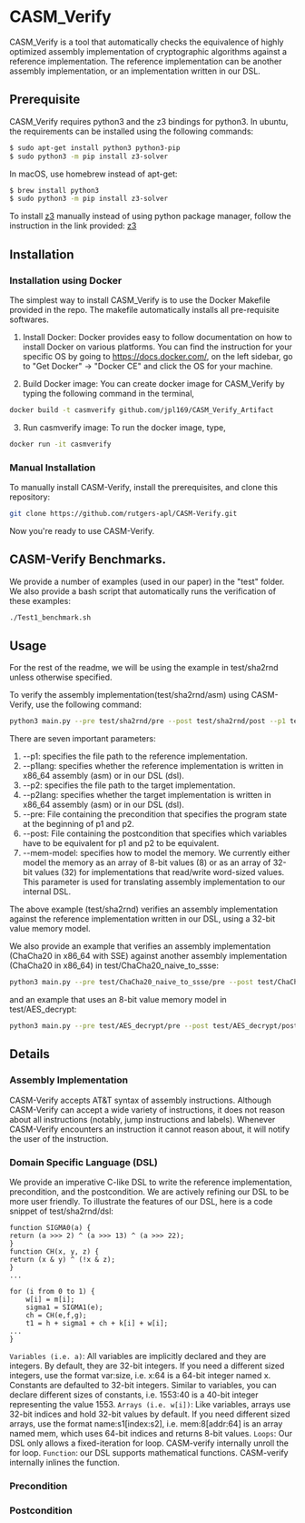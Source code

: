 # CASM_Verify
CASM_Verify is a tool that automatically checks the equivalence of highly optimized assembly implementation of cryptographic algorithms against a reference implementation. The reference implementation can be another assembly implementation, or an implementation written in our DSL.


## Prerequisite
CASM_Verify requires python3 and the z3 bindings for python3. In ubuntu, the requirements can be installed using the following commands:
```bash
$ sudo apt-get install python3 python3-pip
$ sudo python3 -m pip install z3-solver
```
In macOS, use homebrew instead of apt-get:
```bash
$ brew install python3
$ sudo python3 -m pip install z3-solver
```

To install [z3](https://github.com/Z3Prover/z3) manually instead of using python package manager, follow the instruction in the link provided: [z3](https://github.com/Z3Prover/z3)


## Installation

### Installation using Docker
The simplest way to install CASM_Verify is to use the Docker Makefile provided in the repo. The makefile automatically installs all pre-requisite softwares.

1) Install Docker: Docker provides easy to follow documentation on how to install Docker on various platforms. You can find the instruction for your specific OS by going to https://docs.docker.com/, on the left sidebar, go to "Get Docker" -> "Docker CE" and click the OS for your machine.

2) Build Docker image: You can create docker image for CASM_Verify by typing the following command in the terminal,
```bash
docker build -t casmverify github.com/jpl169/CASM_Verify_Artifact
```

3) Run casmverify image: To run the docker image, type,
```bash
docker run -it casmverify
```

### Manual Installation
To manually install CASM-Verify, install the prerequisites, and clone this repository:
```bash
git clone https://github.com/rutgers-apl/CASM-Verify.git
```
Now you're ready to use CASM-Verify.


## CASM-Verify Benchmarks.
We provide a number of examples (used in our paper) in the "test" folder. We also provide a bash script that automatically runs the verification of these examples:
```bash
./Test1_benchmark.sh
```

## Usage
For the rest of the readme, we will be using the example in test/sha2rnd unless otherwise specified.

To verify the assembly implementation(test/sha2rnd/asm) using CASM-Verify, use the following command:
```bash
python3 main.py --pre test/sha2rnd/pre --post test/sha2rnd/post --p1 test/sha2rnd/dsl --p1lang dsl --p2 test/sha2rnd/asm --p2lang asm --mem-model 32
```
There are seven important parameters:
  1) --p1: specifies the file path to the reference implementation.
  2) --p1lang: specifies whether the reference implementation is written in x86_64 assembly (asm) or in our DSL (dsl).
  3) --p2: specifies the file path to the target implementation.
  4) --p2lang: specifies whether the target implementation is written in x86_64 assembly (asm) or in our DSL (dsl).
  5) --pre: File containing the precondition that specifies the program state at the beginning of p1 and p2.
  6) --post: File containing the postcondition that specifies which variables have to be equivalent for p1 and p2 to be equivalent.
  7) --mem-model: specifies how to model the memory. We currently either model the memory as an array of 8-bit values (8) or as an array of 32-bit values (32) for implementations that read/write word-sized values. This parameter is used for translating assembly implementation to our internal DSL.

The above example (test/sha2rnd) verifies an assembly implementation against the reference implementation written in our DSL, using a 32-bit value memory model.

We also provide an example that verifies an assembly implementation (ChaCha20 in x86_64 with SSE) against another assembly implementation (ChaCha20 in x86_64) in test/ChaCha20_naive_to_ssse:
```bash
python3 main.py --pre test/ChaCha20_naive_to_ssse/pre --post test/ChaCha20_naive_to_ssse/post --p1 test/ChaCha20_naive_to_ssse/p1 --p1lang asm --p2 test/ChaCha20_naive_to_ssse/p2 --p2lang asm --mem-model 32
```
and an example that uses an 8-bit value memory model in test/AES_decrypt:
```bash
python3 main.py --pre test/AES_decrypt/pre --post test/AES_decrypt/post --p1 test/AES_decrypt/dsl --p1lang dsl --p2 test/AES_decrypt/asm --p2lang asm --mem_model 8
```

## Details
### Assembly Implementation
CASM-Verify accepts AT&T syntax of assembly instructions. Although CASM-Verify can accept a wide variety of instructions, it does not reason about all instructions (notably, jump instructions and labels). Whenever CASM-Verify encounters an instruction it cannot reason about, it will notify the user of the instruction.

### Domain Specific Language (DSL)
We provide an imperative C-like DSL to write the reference implementation, precondition, and the postcondition. We are actively refining our DSL to be more user friendly. To illustrate the features of our DSL, here is a code snippet of test/sha2rnd/dsl:
```
function SIGMA0(a) {
return (a >>> 2) ^ (a >>> 13) ^ (a >>> 22);
}
function CH(x, y, z) {
return (x & y) ^ (!x & z);
}
...

for (i from 0 to 1) {
	w[i] = m[i];
	sigma1 = SIGMA1(e);
	ch = CH(e,f,g);
	t1 = h + sigma1 + ch + k[i] + w[i];
...
}
```
`Variables (i.e. a)`: All variables are implicitly declared and they are integers. By default, they are 32-bit integers. If you need a different sized integers, use the format var:size, i.e. x:64 is a 64-bit integer named x. Constants are defaulted to 32-bit integers. Similar to variables, you can declare different sizes of constants, i.e. 1553:40 is a 40-bit integer representing the value 1553.
`Arrays (i.e. w[i])`: Like variables, arrays use 32-bit indices and hold 32-bit values by default. If you need different sized arrays, use the format name:s1\[index:s2\], i.e. mem:8\[addr:64\] is an array named mem, which uses 64-bit indices and returns 8-bit values.
`Loops`: Our DSL only allows a fixed-iteration for loop. CASM-verify internally unroll the for loop.
`Function`: our DSL supports mathematical functions. CASM-verify internally inlines the function.

### Precondition


### Postcondition

